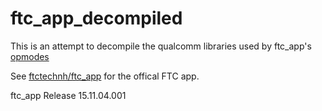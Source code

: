 # ftc_app_decompiled 

This is an attempt to decompile the qualcomm libraries used by ftc_app's [opmodes](https://github.com/mtoebes/ftc_app_decompiled/tree/master/FtcRobotController/src/main/java/com/qualcomm/ftcrobotcontroller/opmodes)

See [ftctechnh/ftc_app](https://github.com/ftctechnh/ftc_app) for the offical FTC app.

ftc_app Release 15.11.04.001
